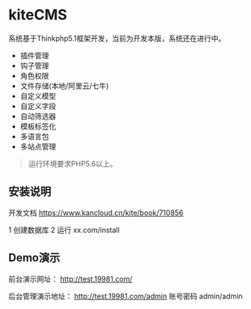 kiteCMS
===============

系统基于Thinkphp5.1框架开发，当前为开发本版，系统还在进行中。

 + 插件管理
  + 钩子管理
 + 角色权限
 + 文件存储(本地/阿里云/七牛)
 + 自定义模型
 + 自定义字段
 + 自动筛选器
 + 模板标签化
 + 多语言包
 + 多站点管理

> 运行环境要求PHP5.6以上。

## 安装说明

开发文档
https://www.kancloud.cn/kite/book/710856

1 创建数据库
2 运行 xx.com/install

## Demo演示
前台演示网址：
http://test.19981.com/

后台管理演示地址：
http://test.19981.com/admin
账号密码 admin/admin
